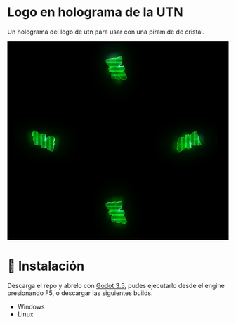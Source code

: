 # Logo en holograma de la UTN 

Un holograma del logo de utn para usar con una piramide de cristal.

![Alt text](assets/img/hologram_image.png)

# 🔧 Instalación

Descarga el repo y abrelo con [Godot 3.5](https://godotengine.org/), pudes ejecutarlo desde el engine presionando F5, o descargar las siguientes builds.

* Windows
* Linux



